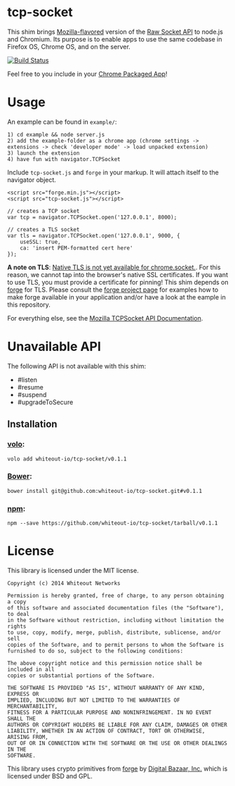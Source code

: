 tcp-socket
==========

This shim brings [Mozilla-flavored](https://developer.mozilla.org/en-US/docs/WebAPI/TCP_Socket) version of the [Raw Socket API](http://www.w3.org/TR/raw-sockets/) to node.js and Chromium. Its purpose is to enable apps to use the same codebase in Firefox OS, Chrome OS, and on the server.

[![Build Status](https://travis-ci.org/whiteout-io/tcp-socket.svg?branch=dev/umd)](https://travis-ci.org/whiteout-io/tcp-socket)

Feel free to you include in your [Chrome Packaged App](http://developer.chrome.com/extensions/apps)!

# Usage

An example can be found in ```example/```:

    1) cd example && node server.js
    2) add the example-folder as a chrome app (chrome settings -> extensions -> check 'developer mode' -> load unpacked extension)
    3) launch the extension
    4) have fun with navigator.TCPSocket

Include ```tcp-socket.js``` and ```forge``` in your markup. It will attach itself to the navigator object.
    
    <script src="forge.min.js"></script>
    <script src="tcp-socket.js"></script>

    // creates a TCP socket
    var tcp = navigator.TCPSocket.open('127.0.0.1', 8000);

    // creates a TLS socket
    var tls = navigator.TCPSocket.open('127.0.0.1', 9000, {
        useSSL: true,
        ca: 'insert PEM-formatted cert here'
    });

**A note on TLS**: [Native TLS is not yet available for chrome.socket.](https://code.google.com/p/chromium/issues/detail?id=132896). For this reason, we cannot tap into the browser's native SSL certificates. If you want to use TLS, you must provide a certificate for pinning! This shim depends on [forge](https://github.com/digitalbazaar/forge) for TLS. Please consult the [forge project page](https://github.com/digitalbazaar/forge) for examples how to make forge available in your application and/or have a look at the eample in this repository.

For everything else, see the [Mozilla TCPSocket API Documentation](https://developer.mozilla.org/en-US/docs/Web/API/TCPSocket).

# Unavailable API

The following API is not available with this shim:

* #listen
* #resume
* #suspend
* #upgradeToSecure

## Installation

### [volo](http://volojs.org/):

    volo add whiteout-io/tcp-socket/v0.1.1

### [Bower](http://bower.io/):

    bower install git@github.com:whiteout-io/tcp-socket.git#v0.1.1

### [npm](https://www.npmjs.org/):

    npm --save https://github.com/whiteout-io/tcp-socket/tarball/v0.1.1

# License

This library is licensed under the MIT license.

    Copyright (c) 2014 Whiteout Networks

    Permission is hereby granted, free of charge, to any person obtaining a copy
    of this software and associated documentation files (the "Software"), to deal
    in the Software without restriction, including without limitation the rights
    to use, copy, modify, merge, publish, distribute, sublicense, and/or sell
    copies of the Software, and to permit persons to whom the Software is
    furnished to do so, subject to the following conditions:

    The above copyright notice and this permission notice shall be included in all
    copies or substantial portions of the Software.

    THE SOFTWARE IS PROVIDED "AS IS", WITHOUT WARRANTY OF ANY KIND, EXPRESS OR
    IMPLIED, INCLUDING BUT NOT LIMITED TO THE WARRANTIES OF MERCHANTABILITY,
    FITNESS FOR A PARTICULAR PURPOSE AND NONINFRINGEMENT. IN NO EVENT SHALL THE
    AUTHORS OR COPYRIGHT HOLDERS BE LIABLE FOR ANY CLAIM, DAMAGES OR OTHER
    LIABILITY, WHETHER IN AN ACTION OF CONTRACT, TORT OR OTHERWISE, ARISING FROM,
    OUT OF OR IN CONNECTION WITH THE SOFTWARE OR THE USE OR OTHER DEALINGS IN THE
    SOFTWARE.

This library uses crypto primitives from [forge](https://github.com/digitalbazaar/forge) by [Digital Bazaar, Inc.](https://github.com/digitalbazaar) which is licensed under BSD and GPL.

